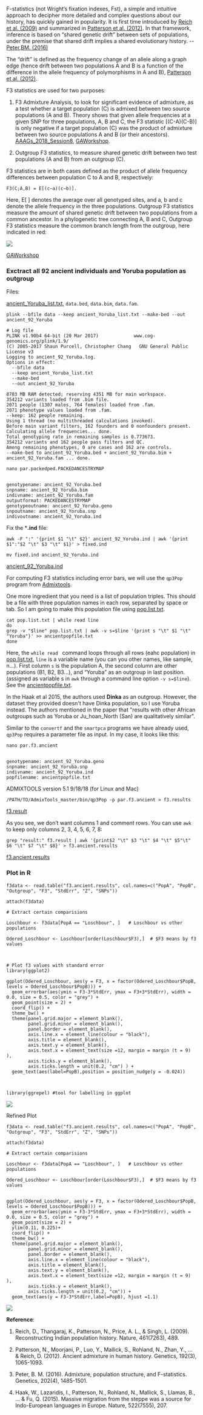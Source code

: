 F-statistics (not Wright’s fixation indexes, Fst), a simple and intuitive approach to decipher more detailed and complex questions about our history, has quickly gained in popularity. It is first time introduced by [Reich et al. (2009)](https://www.nature.com/articles/nature08365) and summarized in [Patterson et al. (2012)](https://www.genetics.org/content/192/3/1065). In that framework, inference is based on “shared genetic drift” between sets of populations, under the premise that shared drift implies a
shared evolutionary history. -- [Peter,BM. (2016)](https://www.genetics.org/content/202/4/1485.abstract)


The “drift” is defined as the frequency change of an allele along a graph edge (hence drift between two populations A and B is a function of the difference in the allele frequency of polymorphisms in A and B), [Patterson et al. (2012)](https://www.genetics.org/content/192/3/1065).


F3 statistics are used for two purposes:

1. F3 Admixture Analysis, to look for significant evidence of admixture, as a test whether a target population (C) is admixed between two source populations (A and B). Theory shows that given allele frequencies at a given SNP for three populations, A, B and C, the F3 statistic [(C-A)(C-B)] is only negative if a target population (C) was the product of admixture between two source populations A and B (or their ancestors). [AAAGs_2018_Session8](https://github.com/Sagui-omics/AAAGs_2018/tree/master/Session8_Admixture_Introgression), [GAWorkshop](https://gaworkshop.readthedocs.io/en/latest/contents/06_f3/f3.html).

2. Outgroup F3 statistics, to measure shared genetic drift between two test populations (A and B) from an outgroup (C).


F3 statistics are in both cases defined as the product of allele frequency differences between population C to A and B, respectively:

```F3(C;A,B) = E[(c−a)(c−b)].```

Here, E[ ] denotes the average over all genotyped sites, and a, b and c denote the allele frequency in the three populations. Outgroup F3 statistics measure the amount of shared genetic drift between two populations from a common ancestor. In a phylogenetic tree connecting A, B and C, Outgroup F3 statistics measure the common branch length from the outgroup, here indicated in red:

![](Images/f3-tree.png)

[GAWorkshop](https://gaworkshop.readthedocs.io/en/latest/contents/06_f3/f3.html)


### Exctract all 92 ancient individuals and Yoruba population as outgroup

Files:

[ancient_Yoruba_list.txt](ancient_Yoruba_list.txt), ```data.bed```, ```data.bim```, ```data.fam```.


```
plink --bfile data --keep ancient_Yoruba_list.txt --make-bed --out ancient_92_Yoruba

# Log file
PLINK v1.90b4 64-bit (20 Mar 2017)             www.cog-genomics.org/plink/1.9/
(C) 2005-2017 Shaun Purcell, Christopher Chang   GNU General Public License v3
Logging to ancient_92_Yoruba.log.
Options in effect:
  --bfile data
  --keep ancient_Yoruba_list.txt
  --make-bed
  --out ancient_92_Yoruba

8703 MB RAM detected; reserving 4351 MB for main workspace.
354212 variants loaded from .bim file.
2071 people (1307 males, 764 females) loaded from .fam.
2071 phenotype values loaded from .fam.
--keep: 162 people remaining.
Using 1 thread (no multithreaded calculations invoked).
Before main variant filters, 162 founders and 0 nonfounders present.
Calculating allele frequencies... done.
Total genotyping rate in remaining samples is 0.773673.
354212 variants and 162 people pass filters and QC.
Among remaining phenotypes, 0 are cases and 162 are controls.
--make-bed to ancient_92_Yoruba.bed + ancient_92_Yoruba.bim +
ancient_92_Yoruba.fam ... done.
```

```
nano par.packedped.PACKEDANCESTRYMAP 


genotypename: ancient_92_Yoruba.bed
snpname: ancient_92_Yoruba.bim
indivname: ancient_92_Yoruba.fam
outputformat: PACKEDANCESTRYMAP
genotypeoutname: ancient_92_Yoruba.geno
snpoutname: ancient_92_Yoruba.snp
indivoutname: ancient_92_Yoruba.ind
```

Fix the ***.ind** file:

```
awk -F ":" '{print $1 "\t" $2}' ancient_92_Yoruba.ind | awk '{print $1":"$2 "\t" $3 "\t" $1}' > fixed.ind

mv fixed.ind ancient_92_Yoruba.ind
```
[ancient_92_Yoruba.ind](ancient_92_Yoruba.ind)


For computing F3 statistics including error bars, we will use the ```qp3Pop``` program from [Admixtools](https://github.com/DReichLab/AdmixTools).

One more ingredient that you need is a list of population triples. This should be a file with three population names in each row, separated by space or tab. So I am going to make this population file using [pop.list.txt](pop.list.txt).

```
cat pop.list.txt | while read line
do 
grep -v "$line" pop.list.txt | awk -v s=$line '{print s "\t" $1 "\t" "Yoruba"}' >> ancientpopfile.txt
done

```
Here, the ```while read ``` command loops through all rows (eahc population) in [pop.list.txt](pop.list.txt), ```line``` is a variable name (you can you other names, like sample, n...). First column ```s``` is the population A, the second column are other populations (B1, B2, B3...), and “Yoruba” as an outgroup in last position. (assigned as variable s in ```awk``` through a command line option ```-v s=$line```). See the [ancientpopfile.txt](ancientpopfile.txt).


In the Haak et al 2015, the authors used **Dinka** as an outgroup. However, the dataset they provided doesn't have Dinka population, so I use Yoruba instead. The authors mentioned in the paper that "results with other African outgroups such as Yoruba or Ju_hoan_North (San) are qualitatively similar".


Similar to the ```convertf``` and the ```smartpca``` programs we have already used, ```qp3Pop``` requires a parameter file as input. 
In my case, it looks like this:

```
nano par.f3.ancient


genotypename: ancient_92_Yoruba.geno
snpname: ancient_92_Yoruba.snp
indivname: ancient_92_Yoruba.ind
popfilename: ancientpopfile.txt
```

ADMIXTOOLS version 5.1  9/18/18 (for Linux and Mac)

```
/PATH/TO/AdmixTools_master/bin/qp3Pop -p par.f3.ancient > f3.results

```
[f3.result](f3.result)


As you see, we don’t want columns 1 and comment rows. You can use ```awk``` to keep only columns 2, 3, 4, 5, 6, 7, 8:

```
grep "result:" f3.result | awk '{print$2 "\t" $3 "\t" $4 "\t" $5"\t" $6 "\t" $7 "\t" $8}' > f3.ancient.results
```
[f3.ancient.results](f3.ancient.results)

### Plot in R

```
f3data <- read.table("f3.ancient.results", col.names=c("PopA", "PopB", "Outgroup", "F3", "StdErr", "Z", "SNPs"))

attach(f3data)

# Extract certain comparisions 

Loschbour <- f3data[PopA == "Loschbour", ]   # Loschbour vs other populations

Odered_Loschbour <- Loschbour[order(Loschbour$F3),]  # $F3 means by f3 values



# Plot f3 values with standard error
library(ggplot2)

ggplot(Odered_Loschbour, aes(y = F3, x = factor(Odered_Loschbour$PopB, levels = Odered_Loschbour$PopB))) +
  geom_errorbar(aes(ymin = F3-3*StdErr, ymax = F3+3*StdErr), width = 0.0, size = 0.5, color = "grey") +
  geom_point(size = 2) +
  coord_flip() +
  theme_bw() +
  theme(panel.grid.major = element_blank(),
        panel.grid.minor = element_blank(),
        panel.border = element_blank(),
        axis.line.x = element_line(colour = "black"),
        axis.title = element_blank(),
        axis.text.y = element_blank(),
        axis.text.x = element_text(size =12, margin = margin (t = 9) ),
        axis.ticks.y = element_blank(),
        axis.ticks.length = unit(0.2, "cm") ) +
  geom_text(aes(label=PopB),position = position_nudge(y = -0.024))



library(ggrepel) #tool for labelling in ggplot

```
![](Images/Loschbour.png)

Refined Plot

```
f3data <- read.table("f3.ancient.results", col.names=c("PopA", "PopB", "Outgroup", "F3", "StdErr", "Z", "SNPs"))

attach(f3data)

# Extract certain comparisions 

Loschbour <- f3data[PopA == "Loschbour", ]   # Loschbour vs other populations

Odered_Loschbour <- Loschbour[order(Loschbour$F3),]  # $F3 means by f3 values


ggplot(Odered_Loschbour, aes(y = F3, x = factor(Odered_Loschbour$PopB, levels = Odered_Loschbour$PopB))) +
  geom_errorbar(aes(ymin = F3-3*StdErr, ymax = F3+3*StdErr), width = 0.0, size = 0.5, color = "grey") +
  geom_point(size = 2) +
  ylim(0.11, 0.225)+
  coord_flip() +
  theme_bw() +
  theme(panel.grid.major = element_blank(),
        panel.grid.minor = element_blank(),
        panel.border = element_blank(),
        axis.line.x = element_line(colour = "black"),
        axis.title = element_blank(),
        axis.text.y = element_blank(),
        axis.text.x = element_text(size =12, margin = margin (t = 9) ),
        axis.ticks.y = element_blank(),
        axis.ticks.length = unit(0.2, "cm")) +
  geom_text(aes(y = F3-3*StdErr,label=PopB), hjust =1.1)
```
![](Images/Loschbour_refined.png)


**Reference**:

1. Reich, D., Thangaraj, K., Patterson, N., Price, A. L., & Singh, L. (2009). Reconstructing Indian population history. Nature, 461(7263), 489.

2. Patterson, N., Moorjani, P., Luo, Y., Mallick, S., Rohland, N., Zhan, Y., ... & Reich, D. (2012). Ancient admixture in human history. Genetics, 192(3), 1065-1093.

3. Peter, B. M. (2016). Admixture, population structure, and F-statistics. Genetics, 202(4), 1485-1501.

4. Haak, W., Lazaridis, I., Patterson, N., Rohland, N., Mallick, S., Llamas, B., ... & Fu, Q. (2015). Massive migration from the steppe was a source for Indo-European languages in Europe. Nature, 522(7555), 207.
